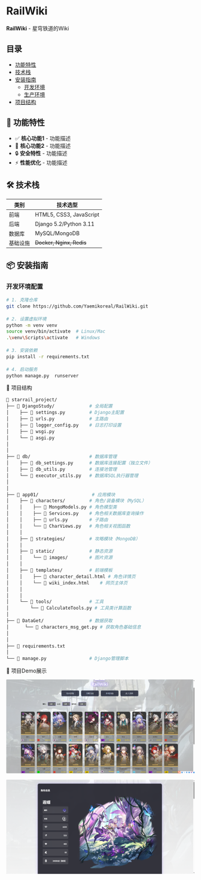 # RailWiki
**RailWiki** - 星穹铁道的Wiki
 
## 目录
- [功能特性](#-功能特性)
- [技术栈](#-技术栈)
- [安装指南](#-安装指南)
  - [开发环境](#开发环境配置)
  - [生产环境](#生产环境部署)
- [项目结构](#-项目结构)
 
## 🌟 功能特性 
- ✅ **核心功能1** - 功能描述 
- 🎨 **核心功能2** - 功能描述 
- 🔒 **安全特性** - 功能描述
- ⚡ **性能优化** - 功能描述 
 
## 🛠️ 技术栈
| 类别       | 技术选型                 |
|------------|--------------------------|
| 前端       | HTML5, CSS3, JavaScript  |
| 后端       | Django 5.2/Python 3.11 |
| 数据库     | MySQL/MongoDB           |
| 基础设施   | ~~Docker, Nginx, Redis~~     |
 
## 📦 安装指南 
 
### 开发环境配置 
```bash
# 1. 克隆仓库 
git clone https://github.com/Yaemikoreal/RailWiki.git
 
# 2. 设置虚拟环境
python -m venv venv
source venv/bin/activate  # Linux/Mac
.\venv\Scripts\activate   # Windows
 
# 3. 安装依赖
pip install -r requirements.txt 

# 4. 启动服务 
python manage.py  runserver 
```
📂 项目结构

```bash
📁 starrail_project/
├── 📁 DjangoStudy/             # 全局配置
│    ├── 📄 settings.py         # Django主配置
│    ├── 📄 urls.py             # 主路由
│    ├── 📄 logger_config.py    # 日志打印设置
│    ├── 📄 wsgi.py             
│    └── 📄 asgi.py
│
│
├── 📁 db/                      # 数据库管理
│    ├── 📄 db_settings.py      # 数据库连接配置（独立文件）
│    ├── 📄 db_utils.py         # 连接池管理
│    └── 📄 executor_utils.py   # 数据库SQL执行器管理
│    
│
├── 📁 app01/                    # 应用模块
│    ├── 📁 characters/         # 角色/装备模块（MySQL）
│    │    ├── 📄 MongoModels.py # 角色模型类
│    │    ├── 📄 Services.py    # 角色相关数据库查询操作
│    │    ├── 📄 urls.py        # 子路由
│    │    └── 📄 CharViews.py   # 角色相关视图函数
│    │
│    ├── 📁 strategies/         # 攻略模块（MongoDB）
│    │    
│    ├── 📁 static/             # 静态资源
│    │    └── 📁 images/        # 图片资源
│    │
│    ├── 📁 templates/          # 前端模板
│    │    ├── 📄 character_detail.html # 角色详情页
│    │    └── 📄 wiki_index.html    # 网页主体页
│    │
│    │
│    └── 📁 tools/              # 工具
│        └── 📄 CalculateTools.py # 工具类计算函数
│
├── 📁 DataGet/                 # 数据获取 
│      └── 📄 characters_msg_get.py # 获取角色基础信息
│ 
│ 
├── 📄 requirements.txt    
│     
└── 📄 manage.py                # Django管理脚本
```
📂 项目Demo展示

![img.png](img.png)

![img_1.png](img_1.png)